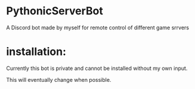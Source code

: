 # PythonicServerBot
A Discord bot made by myself for remote control of different game srrvers

# installation:
 Currently this bot is private and cannot be installed without my own input.
 
 This will eventually change when possible.
